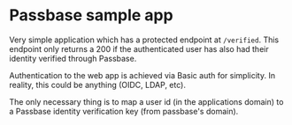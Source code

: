 # Passbase sample app

Very simple application which has a protected endpoint at `/verified`. This endpoint only returns a 200 if the authenticated user has also had their identity verified through Passbase.

Authentication to the web app is achieved via Basic auth for simplicity. In reality, this could be anything (OIDC, LDAP, etc).

The only necessary thing is to map a user id (in the applications domain) to a Passbase identity verification key (from passbase's domain).
